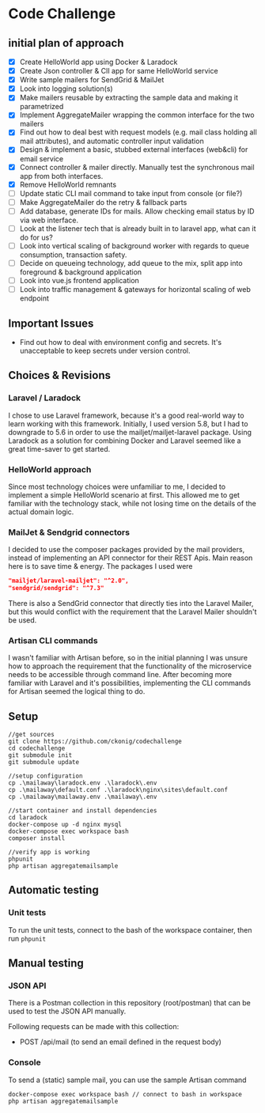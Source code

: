 # Code Challenge

## initial plan of approach

- [x] Create HelloWorld app using Docker & Laradock
- [x] Create Json controller & ClI app for same HelloWorld service
- [x] Write sample mailers for SendGrid & MailJet
- [x] Look into logging solution(s)
- [x] Make mailers reusable by extracting the sample data and making it parametrized
- [x] Implement AggregateMailer wrapping the common interface for the two mailers
- [x] Find out how to deal best with request models (e.g. mail class holding all mail attributes), and automatic controller input validation
- [x] Design & implement a basic, stubbed external interfaces (web&cli) for email service
- [x] Connect controller & mailer directly. Manually test the synchronous mail app from both interfaces.
- [x] Remove HelloWorld remnants
- [ ] Update static CLI mail command to take input from console (or file?)
- [ ] Make AggregateMailer do the retry & fallback parts
- [ ] Add database, generate IDs for mails. Allow checking email status by ID via web interface.
- [ ] Look at the listener tech that is already built in to laravel app, what can it do for us?
- [ ] Look into vertical scaling of background worker with regards to queue consumption, transaction safety.
- [ ] Decide on queueing technology, add queue to the mix, split app into foreground & background application
- [ ] Look into vue.js frontend application
- [ ] Look into traffic management & gateways for horizontal scaling of web endpoint

## Important Issues

- Find out how to deal with environment config and secrets. It's unacceptable to keep secrets under version control. 

## Choices & Revisions

### Laravel / Laradock

I chose to use Laravel framework, because it's a good real-world way to learn working with this framework. Initially, I used version 5.8, but I had to downgrade to 5.6 in order to use the mailjet/mailjet-laravel package. Using Laradock as a solution for combining Docker and Laravel seemed like a great time-saver to get started.

### HelloWorld approach

Since most technology choices were unfamiliar to me, I decided to implement a simple HelloWorld scenario at first. This allowed me to get familiar with the technology stack, while not losing time on the details of the actual domain logic.

### MailJet & Sendgrid connectors

I decided to use the composer packages provided by the mail providers, instead of implementing an API connector for their REST Apis. Main reason here is to save time & energy. The packages I used were

```json
"mailjet/laravel-mailjet": "^2.0",
"sendgrid/sendgrid": "^7.3"
```

There is also a SendGrid connector that directly ties into the Laravel Mailer, but this would conflict with the requirement that the Laravel Mailer shouldn't be used.

### Artisan CLI commands

I wasn't familiar with Artisan before, so in the initial planning I was unsure how to approach the requirement that the functionality of the microservice needs to be accessible through command line. After becoming more familiar with Laravel and it's possibilities, implementing the CLI commands for Artisan seemed the logical thing to do.

## Setup

```cli
//get sources
git clone https://github.com/ckonig/codechallenge
cd codechallenge
git submodule init
git submodule update

//setup configuration
cp .\mailaway\laradock.env .\laradock\.env
cp .\mailaway\default.conf .\laradock\nginx\sites\default.conf
cp .\mailaway\mailaway.env .\mailaway\.env

//start container and install dependencies
cd laradock
docker-compose up -d nginx mysql
docker-compose exec workspace bash
composer install

//verify app is working
phpunit
php artisan aggregatemailsample
```
## Automatic testing

### Unit tests 
To run the unit tests, connect to the bash of the workspace container, then run ```phpunit```

## Manual testing

### JSON API

There is a Postman collection in this repository (root/postman) that can be used to test the JSON API manually.

Following requests can be made with this collection:

- POST /api/mail (to send an email defined in the request body)

### Console

To send a (static) sample mail, you can use the sample Artisan command

```cli
docker-compose exec workspace bash // connect to bash in workspace
php artisan aggregatemailsample
```
